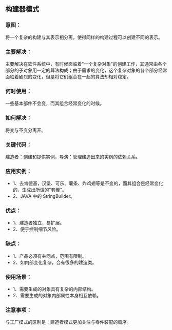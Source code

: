 ## 构建器模式
### 意图：
将一个复杂的构建与其表示相分离，使得同样的构建过程可以创建不同的表示。

### 主要解决：
主要解决在软件系统中，有时候面临着"一个复杂对象"的创建工作，其通常由各个部分的子对象用一定的算法构成；由于需求的变化，这个复杂对象的各个部分经常面临着剧烈的变化，但是将它们组合在一起的算法却相对稳定。

### 何时使用：
一些基本部件不会变，而其组合经常变化的时候。

### 如何解决：
将变与不变分离开。

### 关键代码：
建造者：创建和提供实例，导演：管理建造出来的实例的依赖关系。

### 应用实例： 
- 1、去肯德基，汉堡、可乐、薯条、炸鸡翅等是不变的，而其组合是经常变化的，生成出所谓的"套餐"。 
- 2、JAVA 中的 StringBuilder。

### 优点： 
- 1、建造者独立，易扩展。 
- 2、便于控制细节风险。

### 缺点： 
- 1、产品必须有共同点，范围有限制。 
- 2、如内部变化复杂，会有很多的建造类。

### 使用场景： 
- 1、需要生成的对象具有复杂的内部结构。 
- 2、需要生成的对象内部属性本身相互依赖。

### 注意事项：
与工厂模式的区别是：建造者模式更加关注与零件装配的顺序。